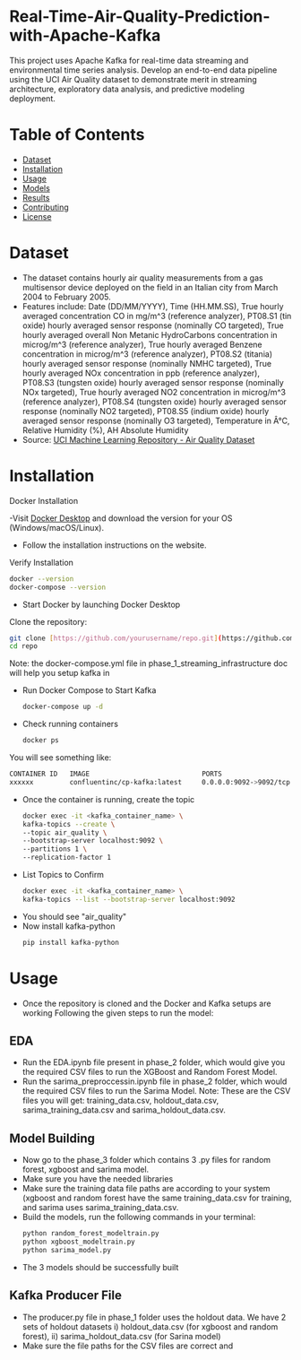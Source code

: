 # Real-Time-Air-Quality-Prediction-with-Apache-Kafka
This project uses Apache Kafka for real-time data streaming and environmental time series analysis. Develop an end-to-end data pipeline using the UCI Air Quality dataset to demonstrate merit in streaming architecture, exploratory data analysis, and predictive modeling deployment. 

# Table of Contents
- [Dataset](#dataset)
- [Installation](#installation)
- [Usage](#usage)
- [Models](#models)
- [Results](#results)
- [Contributing](#contributing)
- [License](#license)

# Dataset
- The dataset contains hourly air quality measurements from a gas multisensor device deployed on the field in an Italian city from March 2004 to February 2005.
- Features include: Date	(DD/MM/YYYY), Time	(HH.MM.SS), True hourly averaged concentration CO in mg/m^3  (reference analyzer), PT08.S1 (tin oxide)  hourly averaged sensor response (nominally  CO targeted), True hourly averaged overall Non Metanic HydroCarbons concentration in microg/m^3 (reference analyzer), True hourly averaged Benzene concentration  in microg/m^3 (reference analyzer), PT08.S2 (titania) hourly averaged sensor response (nominally NMHC targeted), True hourly averaged NOx concentration  in ppb (reference analyzer), PT08.S3 (tungsten oxide) hourly averaged sensor response (nominally NOx targeted), True hourly averaged NO2 concentration in microg/m^3 (reference analyzer), PT08.S4 (tungsten oxide) hourly averaged sensor response (nominally NO2 targeted), PT08.S5 (indium oxide) hourly averaged sensor response (nominally O3 targeted), Temperature in Â°C, Relative Humidity (%), AH Absolute Humidity
- Source: [UCI Machine Learning Repository - Air Quality Dataset](https://archive.ics.uci.edu/ml/datasets/Air+Quality)

# Installation

Docker Installation

-Visit [Docker Desktop](https://www.docker.com/products/docker-desktop/) and download the version for your OS (Windows/macOS/Linux).
- Follow the installation instructions on the website.
  
Verify Installation
 ```bash 
 docker --version
 docker-compose --version
  ```
- Start Docker by launching Docker Desktop

Clone the repository:
   ```bash
   git clone [https://github.com/yourusername/repo.git](https://github.com/anshika2698/Real-Time-Air-Quality-Prediction-with-Apache-Kafka.git)
   cd repo
   ```
Note: the docker-compose.yml file in phase_1_streaming_infrastructure doc will help you setup kafka in 

- Run Docker Compose to Start Kafka
  ```bash
  docker-compose up -d
  ```
- Check running containers
   ```bash
  docker ps
  ```
You will see something like:
```bash
CONTAINER ID   IMAGE                            PORTS
xxxxxx         confluentinc/cp-kafka:latest     0.0.0.0:9092->9092/tcp
```
- Once the container is running, create the topic
   ```bash
  docker exec -it <kafka_container_name> \
  kafka-topics --create \
  --topic air_quality \
  --bootstrap-server localhost:9092 \
  --partitions 1 \
  --replication-factor 1
  ```
- List Topics to Confirm
  ```bash
  docker exec -it <kafka_container_name> \
  kafka-topics --list --bootstrap-server localhost:9092
  ```
- You should see "air_quality"
- Now install kafka-python
  ```bash
  pip install kafka-python
  ```
# Usage
 - Once the repository is cloned and the Docker and Kafka setups are working
 Following the given steps to run the model:
## EDA
- Run the EDA.ipynb file present in phase_2 folder, which would give you the required CSV files to run the XGBoost and Random Forest Model.
- Run the sarima_preproccessin.ipynb file in phase_2 folder, which would the required CSV files to run the Sarima Model.
Note:
These are the CSV files you will get: training_data.csv, holdout_data.csv, sarima_training_data.csv and sarima_holdout_data.csv.
## Model Building
- Now go to the phase_3 folder which contains 3 .py files for random forest, xgboost and sarima model.
- Make sure you have the needed libraries
- Make sure the training data file paths are according to your system (xgboost and random forest have the same training_data.csv for training, and sarima uses sarima_training_data.csv.
- Build the models, run the following commands in your terminal: 
  ```bash
  python random_forest_modeltrain.py
  python xgboost_modeltrain.py
  python sarima_model.py
  ```    
- The 3 models should be successfully built
  
## Kafka Producer File

- The producer.py file in phase_1 folder uses the holdout data. We have 2 sets of holdout datasets i) holdout_data.csv (for xgboost and random forest), ii) sarima_holdout_data.csv (for Sarina model)
- Make sure the file paths for the CSV files are correct and 
